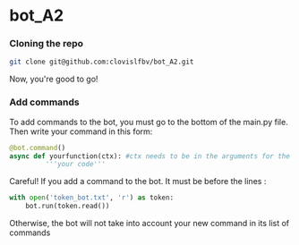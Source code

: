 # bot_A2

### Cloning the repo

```sh
git clone git@github.com:clovislfbv/bot_A2.git
```
Now, you're good to go!

### Add commands
To add commands to the bot, you must go to the bottom of the main.py file. Then write your command in this form:
```py
@bot.command()
async def yourfunction(ctx): #ctx needs to be in the arguments for the command to work on Discord 
         '''your code'''
```

Careful! If you add a command to the bot. It must be before the lines :
```py
with open('token_bot.txt', 'r') as token:
    bot.run(token.read())
```
Otherwise, the bot will not take into account your new command in its list of commands
